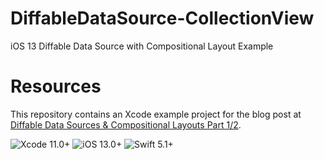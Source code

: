# DiffableDataSource-CollectionView
iOS 13 Diffable Data Source with Compositional Layout Example

# Resources
This repository contains an Xcode example project for the blog post at [Diffable Data Sources & Compositional Layouts Part 1/2](https://medium.com/@yoellev8/diffable-data-sources-compositional-layouts-part-1-2-90f53f120fdc).

![Xcode 11.0+](https://img.shields.io/badge/Xcode-11.0%2B-blue.svg)
![iOS 13.0+](https://img.shields.io/badge/iOS-12.0%2B-blue.svg)
![Swift 5.1+](https://img.shields.io/badge/Swift-5.1%2B-orange.svg)
